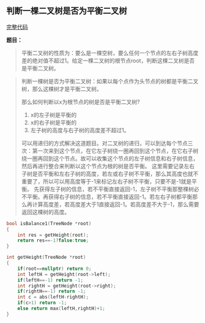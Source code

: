 ## 判断一棵二叉树是否为平衡二叉树
[完整代码](https://github.com/ludandandan/Programmer-interview-guide/blob/master/Chapter00_BasicVideo/isBalanceTree.cpp)

**题目：**
>平衡二叉树的性质为：要么是一棵空树，要么任何一个节点的左右子树高度差的绝对值不超过1。给定一棵二叉树的根节点root，判断这棵二叉树是否是平衡二叉树。

> 判断一棵树是否为平衡二叉树：如果以每个点作为头节点的树都是平衡二叉树，那么这棵树才是平衡二叉树。
> 
> 那么如何判断以x为根节点的树是否是平衡二叉树?
> 1. x的左子树是平衡的
> 2. x的右子树是平衡的
> 3. 左子树的高度与右子树的高度差不超过1。
> 
> 可以用递归的方式解决这道题目。对二叉树的递归，可以到达每个节点三次：第一次来到这个节点，在它左子树绕一圈再回到这个节点，在它右子树绕一圈再回到这个节点。故可以收集这个节点的左子树信息和右子树信息，然后再进行整合来判断以这个节点为根的树是否平衡。
> 这里需要记录左右子树是否平衡和左右子树的高度，若左或右子树不平衡，那么其高度也就不重要了，所以可以用高度等于-1来标记左右子树不平衡，只要不是-1就是平衡。
> 先获得左子树的信息，若不平衡直接返回-1，左子树不平衡那整棵树必不平衡。再获得右子树的信息，若不平衡直接返回-1。若左右子树都平衡那么再计算高度差，若高度差大于1直接返回-1。若高度差不大于-1，那么需要返回这棵树的高度。
```c++
bool isBalance1(TreeNode *root)
{
    int res = getHeight(root);
    return res==-1?false:true;
}

int getHeight(TreeNode *root)
{
    if(root==nullptr) return 0;
    int leftH = getHeight(root->left);
    if(leftH==-1) return -1;
    int rightH = getHeight(root->right);
    if(rightH==-1) return -1;
    int c = abs(leftH-rightH);
    if(c>1) return -1;
    else return max(leftH,rightH)+1;
}
```